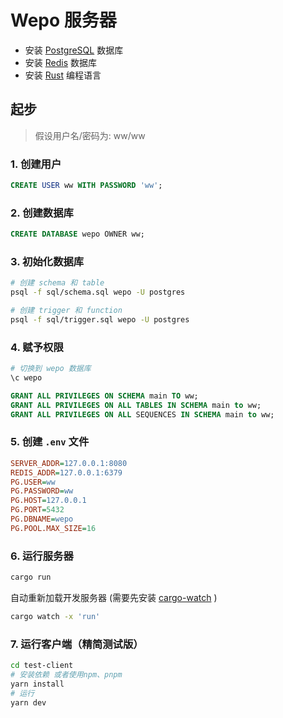 # Wepo 服务器

- 安装 [PostgreSQL](https://www.postgresql.org/download/) 数据库
- 安装 [Redis](https://redis.io/download/) 数据库
- 安装 [Rust](https://www.rust-lang.org/tools/install) 编程语言

## 起步

> 假设用户名/密码为: ww/ww

### 1. 创建用户

```sql
CREATE USER ww WITH PASSWORD 'ww';
```

### 2. 创建数据库

```sql
CREATE DATABASE wepo OWNER ww;
```

### 3. 初始化数据库

```sh
# 创建 schema 和 table
psql -f sql/schema.sql wepo -U postgres

# 创建 trigger 和 function
psql -f sql/trigger.sql wepo -U postgres
```

### 4. 赋予权限

```sh
# 切换到 wepo 数据库
\c wepo
```

```sql
GRANT ALL PRIVILEGES ON SCHEMA main TO ww;
GRANT ALL PRIVILEGES ON ALL TABLES IN SCHEMA main to ww;
GRANT ALL PRIVILEGES ON ALL SEQUENCES IN SCHEMA main to ww;
```

### 5. 创建 `.env` 文件

```ini
SERVER_ADDR=127.0.0.1:8080
REDIS_ADDR=127.0.0.1:6379
PG.USER=ww
PG.PASSWORD=ww
PG.HOST=127.0.0.1
PG.PORT=5432
PG.DBNAME=wepo
PG.POOL.MAX_SIZE=16
```

### 6. 运行服务器

```sh
cargo run
```

自动重新加载开发服务器 (需要先安装 [cargo-watch](https://github.com/watchexec/cargo-watch) )

```sh
cargo watch -x 'run'
```

### 7. 运行客户端（精简测试版）

```sh
cd test-client
# 安装依赖 或者使用npm、pnpm
yarn install
# 运行
yarn dev
```